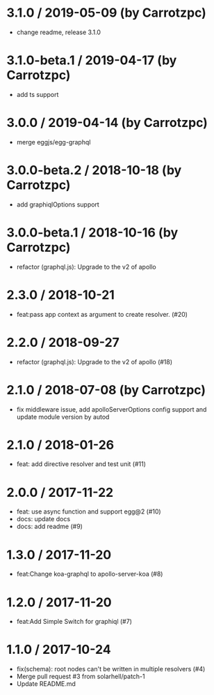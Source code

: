 3.1.0 / 2019-05-09 (by Carrotzpc)
==================

  * change readme, release 3.1.0

3.1.0-beta.1 / 2019-04-17 (by Carrotzpc)
==================

  * add ts support

3.0.0 / 2019-04-14 (by Carrotzpc)
==================

  * merge eggjs/egg-graphql

3.0.0-beta.2 / 2018-10-18 (by Carrotzpc)
==================

  * add graphiqlOptions support

3.0.0-beta.1 / 2018-10-16 (by Carrotzpc)
==================

  * refactor (graphql.js): Upgrade to the v2 of apollo

2.3.0 / 2018-10-21
==================

  * feat:pass app context as argument to create resolver. (#20)

2.2.0 / 2018-09-27
==================

  * refactor (graphql.js): Upgrade to the v2 of apollo (#18)

2.1.0 / 2018-07-08 (by Carrotzpc)
==================

  * fix middleware issue, add apolloServerOptions config support and update module version by autod

2.1.0 / 2018-01-26
==================

  * feat: add directive resolver and test unit (#11)

2.0.0 / 2017-11-22
==================

  * feat: use async function and support egg@2 (#10)
  * docs: update docs
  * docs: add readme (#9)

1.3.0 / 2017-11-20
==================

  * feat:Change koa-graphql to apollo-server-koa (#8)

1.2.0 / 2017-11-20
==================

  * feat:Add Simple Switch for graphiql (#7)

1.1.0 / 2017-10-24
==================

  * fix(schema): root nodes can't be written in multiple resolvers (#4)
  * Merge pull request #3 from solarhell/patch-1
  * Update README.md
